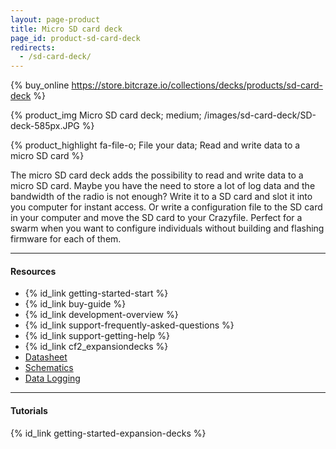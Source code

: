 ```yaml
---
layout: page-product
title: Micro SD card deck
page_id: product-sd-card-deck
redirects:
  - /sd-card-deck/
---
```


{% buy_online https://store.bitcraze.io/collections/decks/products/sd-card-deck %}

{% product_img Micro SD card deck; medium;
/images/sd-card-deck/SD-deck-585px.JPG
%}

{% product_highlight
fa-file-o;
File your data;
Read and write data to a micro SD card
%}

The micro SD card deck adds the possibility to read and write data to a micro
SD card. Maybe you have the need to store a lot of log data and the bandwidth
of the radio is not enough? Write it to a SD card and slot it into you computer
for instant access. Or write a configuration file to the SD card in your
computer and move the SD card to your Crazyfile. Perfect for a swarm when you
want to configure individuals without building and flashing firmware for each
of them.

---

#### Resources

- {% id_link getting-started-start %}
- {% id_link buy-guide %}
- {% id_link development-overview %}
- {% id_link support-frequently-asked-questions %}
- {% id_link support-getting-help %}
- {% id_link cf2_expansiondecks %}
- [Datasheet](/documentation/hardware/sd_card_deck/sd_card_deck-datasheet.pdf)
- [Schematics](/documentation/hardware/sd_card_deck/sdcard_revb.pdf)
- [Data Logging](/documentation/repository/crazyflie-firmware/master/userguides/decks/micro-sd-card-deck/)

---

#### Tutorials

{% id_link getting-started-expansion-decks %}
